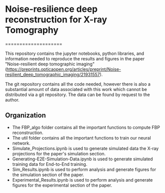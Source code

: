 # Noise-resilience deep reconstruction for X-ray Tomography
====================

This repository contains the jupyter notebooks, python libraries, and information needed to reproduce the results and figures in the paper "Noise-resilient deep tomographic imaging" (https://preprints.opticaopen.org/articles/preprint/Noise-resilient_deep_tomographic_imaging/21931557).

The git repository contains all the code needed, however there is also a substantial amount of data associated with this work which cannot be distributed via a git repository. The data can be found by request to the author. 

Organization
------------
- The FBP_algo folder contains all the important functions to compute FBP reconstruction.
- The util folder contains all the important functions to train our neural network.
- Simulate_Projections.ipynb is used to generate simulated data the X-ray projections for the paper's simulation section.
- Generating-E2E-Simulation-Data.ipynb is used to generate simulated training data for End-to-End training.
- Sim_Results.ipynb is used to perform analysis and generate figures for the simulation section of the paper.
- Experimental_Results.ipynb is used to perform analysis and generate figures for the experimental section of the paper.
